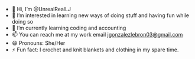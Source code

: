 - 👋 Hi, I’m @UnrealRealLJ
- 👀 I’m interested in learning new ways of doing stuff and having fun while doing so
- 🌱 I’m currently learning coding and accounting 
- 📫 You can reach me at my work email jgonzalezlebron03@gmail.com
- 😄 Pronouns: She/Her
- ⚡ Fun fact: I crochet and knit blankets and clothing in my spare time.

<!---
UnrealRealLJ/UnrealRealLJ is a ✨ special ✨ repository because its `README.md` (this file) appears on your GitHub profile.
You can click the Preview link to take a look at your changes.
--->

